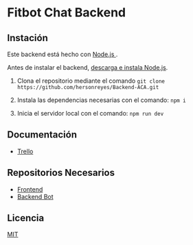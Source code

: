 # Fitbot Chat Backend
## Instación
Este backend está hecho con [Node.js ](https://nodejs.org/en).

Antes de instalar el backend, [descarga e instala Node.js](https://nodejs.org/en/download).

1. Clona el repositorio mediante el comando 
`git clone https://github.com/hersonreyes/Backend-ACA.git `

2. Instala las dependencias necesarias con el comando: `npm i`

3. Inicia el servidor local con el comando: `npm run dev`

## Documentación
  
- [Trello](https://trello.com/invite/b/QF0K84io/ATTI3c713c9f17181cd0dbdaa8eb841a04c38C43DD8D/fitbot-chat)

## Repositorios Necesarios
- [Frontend](https://github.com/hersonreyes/FitBotChat_CA.git)
- [Backend Bot](https://github.com/mzfdev/FitnessApp.git)

## Licencia
[MIT](https://github.com/hersonreyes/Backend-ACA/blob/main/LICENSE)

